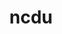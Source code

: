 ---
title: "ncdu"
layout: cache
categories: [package, develop-2024-02-25]
meta: {"versions": ["1.19"], "compilers": ["gcc@=7.5.0"], "oss": ["ubuntu18.04"], "platforms": ["linux"], "targets": ["x86_64_v3"], "stacks": ["developer-tools", "root"], "num_specs": 1, "num_specs_by_stack": {"developer-tools": 1, "root": 1}}
spec_details: [{"hash": "z5oq65bzs7zdk7t4q24kfft7yptzeazo", "compiler": "gcc@=7.5.0", "versions": ["1.19"], "os": "ubuntu18.04", "platform": "linux", "target": "x86_64_v3", "variants": ["build_system=generic"], "stacks": ["developer-tools", "root"], "size": "-", "tarball": "https://binaries.spack.io/develop-2024-02-25/build_cache/linux-ubuntu18.04-x86_64_v3/gcc-7.5.0/ncdu-1.19/linux-ubuntu18.04-x86_64_v3-gcc-7.5.0-ncdu-1.19-z5oq65bzs7zdk7t4q24kfft7yptzeazo.spack"}]
---